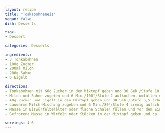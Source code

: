 ```yaml
---
layout: recipe
title: "Tonkabohneneis"
vegan: false
dish: Desserts

tags:
- Dessert

categories: Desserts

ingredients:
- 3 Tonkabohnen
- 100g Zucker
- 200ml Milch
- 200g Sahne
- 6 Eigelb

directions:
- Tonkabohnen mit 60g Zucker in den Mixtopf geben und 30 Sek./Stufe 10 pulverisieren.
- Milch und Sahne zugeben und 6 Min./100°/Stufe 2 aufkochen, umfüllen und 15 Minuten abkühlen lassen.
- 40g Zucker und Eigelb in den Mixtopf geben und 30 Sek./Stufe 3,5 schaumig rühren.
- Lauwarme Milch-Mischung zugeben und 6 Min./80°/Stufe 4 cremig aufschlagen.
- Masse in Eiswürfelbehälter oder flache Schalen füllen und vor dem Einfrieren auf Zimmertemperatur abkühlen lassen. Mehrere Stunden - am besten über Nacht - gefrieren lassen.
- Gefrorene Masse in Würfeln oder Stücken in den Mixtopf geben und ca. 10 Sek./Stufe 7 cremig rühren, mit einem Eisportionierer Bällchen formen und servieren.

servings: 4-6
---
```

